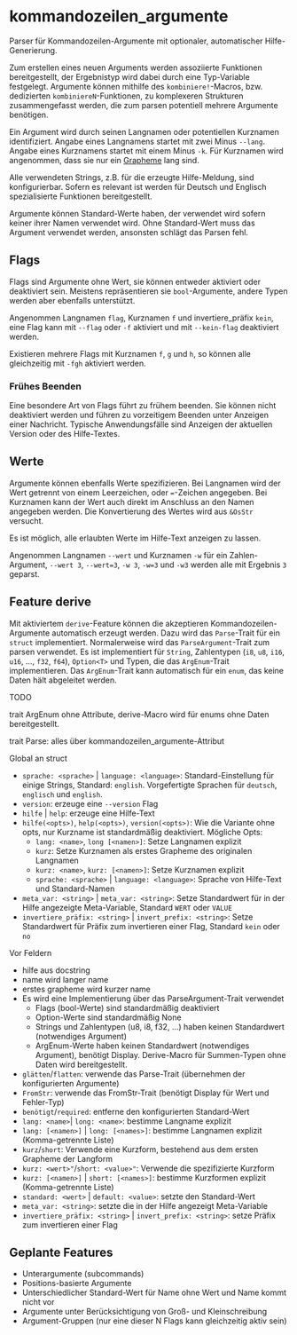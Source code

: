 # kommandozeilen_argumente

Parser für Kommandozeilen-Argumente mit optionaler, automatischer Hilfe-Generierung.

Zum erstellen eines neuen Arguments werden assoziierte Funktionen bereitgestellt,
der Ergebnistyp wird dabei durch eine Typ-Variable festgelegt.
Argumente können mithilfe des `kombiniere!`-Macros, bzw. dedizierten `kombiniereN`-Funktionen,
zu komplexeren Strukturen zusammengefasst werden,
die zum parsen potentiell mehrere Argumente benötigen.

Ein Argument wird durch seinen Langnamen oder potentiellen Kurznamen identifiziert.
Angabe eines Langnamens startet mit zwei Minus `--lang`.
Angabe eines Kurznamens startet mit einem Minus `-k`.
Für Kurznamen wird angenommen, dass sie nur ein [Grapheme](https://docs.rs/unicode-segmentation/1.8.0/unicode_segmentation/trait.UnicodeSegmentation.html#tymethod.graphemes) lang sind.

Alle verwendeten Strings, z.B. für die erzeugte Hilfe-Meldung, sind konfigurierbar.
Sofern es relevant ist werden für Deutsch und Englisch spezialisierte Funktionen bereitgestellt.

Argumente können Standard-Werte haben, der verwendet wird sofern keiner ihrer Namen verwendet wird.
Ohne Standard-Wert muss das Argument verwendet werden, ansonsten schlägt das Parsen fehl.

## Flags

Flags sind Argumente ohne Wert, sie können entweder aktiviert oder deaktiviert sein.
Meistens repräsentieren sie `bool`-Argumente, andere Typen werden aber ebenfalls unterstützt.

Angenommen Langnamen `flag`, Kurznamen `f` und invertiere_präfix `kein`,
eine Flag kann mit `--flag` oder `-f` aktiviert
und mit `--kein-flag` deaktiviert werden.

Existieren mehrere Flags mit Kurznamen `f`, `g` und `h`,
so können alle gleichzeitig mit `-fgh` aktiviert werden.

### Frühes Beenden

Eine besondere Art von Flags führt zu frühem beenden.
Sie können nicht deaktiviert werden und führen zu vorzeitigem Beenden unter Anzeigen einer Nachricht.
Typische Anwendungsfälle sind Anzeigen der aktuellen Version oder des Hilfe-Textes.

## Werte

Argumente können ebenfalls Werte spezifizieren.
Bei Langnamen wird der Wert getrennt von einem Leerzeichen, oder `=`-Zeichen angegeben.
Bei Kurznamen kann der Wert auch direkt im Anschluss an den Namen angegeben werden.
Die Konvertierung des Wertes wird aus `&OsStr` versucht.

Es ist möglich, alle erlaubten Werte im Hilfe-Text anzeigen zu lassen.

Angenommen Langnamen `--wert` und Kurznamen `-w` für ein Zahlen-Argument,
`--wert 3`, `--wert=3`, `-w 3`, `-w=3` und `-w3` werden alle mit Ergebnis `3` geparst.

## Feature derive

Mit aktiviertem `derive`-Feature können die akzeptieren Kommandozeilen-Argumente
automatisch erzeugt werden.
Dazu wird das `Parse`-Trait für ein `struct` implementiert.
Normalerweise wird das `ParseArgument`-Trait zum parsen verwendet.
Es ist implementiert für `String`, Zahlentypen (`i8`, `u8`, `i16`, `u16`, ..., `f32`, `f64`),
`Option<T>` und Typen, die das `ArgEnum`-Trait implementieren.
Das `ArgEnum`-Trait kann automatisch für ein `enum`, das keine Daten hält abgeleitet werden.

TODO

trait ArgEnum ohne Attribute, derive-Macro wird für enums ohne Daten bereitgestellt.

trait Parse: alles über kommandozeilen_argumente-Attribut

Global an struct

- `sprache: <sprache>` | `language: <language>`:
  Standard-Einstellung für einige Strings, Standard: `english`.
  Vorgefertigte Sprachen für `deutsch`, `englisch` und `english`.
- `version`: erzeuge eine `--version` Flag
- `hilfe` | `help`: erzeuge eine Hilfe-Text
- `hilfe(<opts>)`, `help(<opts>)`, `version(<opts>)`:
  Wie die Variante ohne opts, nur Kurzname ist standardmäßig deaktiviert. Mögliche Opts:
  - `lang: <name>`, `long [<namen>]`: Setze Langnamen explizit
  - `kurz`: Setze Kurznamen als erstes Grapheme des originalen Langnamen
  - `kurz: <name>`, `kurz: [<namen>]`: Setze Kurznamen explizit
  - `sprache: <sprache>` | `language: <language>`: Sprache von Hilfe-Text und Standard-Namen
- `meta_var: <string>` | `meta_var: <string>`:
  Setze Standardwert für in der Hilfe angezeigte Meta-Variable, Standard `WERT` oder `VALUE`
- `invertiere_präfix: <string>` | `invert_prefix: <string>`:
  Setze Standardwert für Präfix zum invertieren einer Flag, Standard `kein` oder `no`

Vor Feldern

- hilfe aus docstring
- name wird langer name
- erstes grapheme wird kurzer name
- Es wird eine Implementierung über das ParseArgument-Trait verwendet
  - Flags (bool-Werte) sind standardmäßig deaktiviert
  - Option-Werte sind standardmäßig None
  - Strings und Zahlentypen (u8, i8, f32, ...) haben keinen Standardwert (notwendiges Argument)
  - ArgEnum-Werte haben keinen Standardwert (notwendiges Argument), benötigt Display.
    Derive-Macro für Summen-Typen ohne Daten wird bereitgestellt.
- `glätten`/`flatten`: verwende das Parse-Trait (übernehmen der konfigurierten Argumente)
- `FromStr`: verwende das FromStr-Trait (benötigt Display für Wert und Fehler-Typ)
- `benötigt`/`required`: entferne den konfigurierten Standard-Wert
- `lang: <name>`| `long: <name>`: bestimme Langname explizit
- `lang: [<namen>]` | `long: [<names>]`: bestimme Langnamen explizit (Komma-getrennte Liste)
- `kurz`/`short`: Verwende eine Kurzform, bestehend aus dem ersten Grapheme der Langform
- `kurz: <wert>"`/`short: <value>"`: Verwende die spezifizierte Kurzform
- `kurz: [<namen>]` | `short: [<names>]`: bestimme Kurzformen explizit (Komma-getrennte Liste)
- `standard: <wert>` | `default: <value>`: setzte den Standard-Wert
- `meta_var: <string>`: setzte die in der Hilfe angezeigt Meta-Variable
- `invertiere_präfix: <string>` | `invert_prefix: <string>`: setze Präfix zum invertieren einer Flag

## Geplante Features

- Unterargumente (subcommands)
- Positions-basierte Argumente
- Unterschiedlicher Standard-Wert für Name ohne Wert und Name kommt nicht vor
- Argumente unter Berücksichtigung von Groß- und Kleinschreibung
- Argument-Gruppen (nur eine dieser N Flags kann gleichzeitig aktiv sein)
